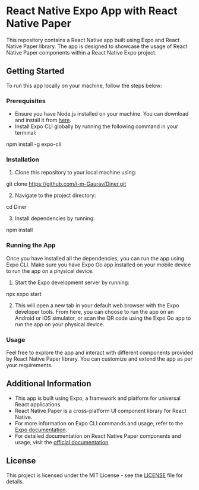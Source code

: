 # React Native Expo App with React Native Paper

This repository contains a React Native app built using Expo and React Native Paper library. The app is designed to showcase the usage of React Native Paper components within a React Native Expo project.

## Getting Started

To run this app locally on your machine, follow the steps below:

### Prerequisites

- Ensure you have Node.js installed on your machine. You can download and install it from [here](https://nodejs.org/).
- Install Expo CLI globally by running the following command in your terminal:

npm install -g expo-cli

### Installation

1. Clone this repository to your local machine using:

git clone https://github.com/i-m-Gaurav/Diner.git

2. Navigate to the project directory:

cd Diner

3. Install dependencies by running:
   
npm install

### Running the App

Once you have installed all the dependencies, you can run the app using Expo CLI. Make sure you have Expo Go app installed on your mobile device to run the app on a physical device.

1. Start the Expo development server by running:

npx expo start

2. This will open a new tab in your default web browser with the Expo developer tools. From here, you can choose to run the app on an Android or iOS simulator, or scan the QR code using the Expo Go app to run the app on your physical device.

### Usage

Feel free to explore the app and interact with different components provided by React Native Paper library. You can customize and extend the app as per your requirements.

## Additional Information

- This app is built using Expo, a framework and platform for universal React applications.
- React Native Paper is a cross-platform UI component library for React Native.
- For more information on Expo CLI commands and usage, refer to the [Expo documentation](https://docs.expo.dev/workflow/expo-cli/).
- For detailed documentation on React Native Paper components and usage, visit the [official documentation](https://callstack.github.io/react-native-paper/).

## License

This project is licensed under the MIT License - see the [LICENSE](LICENSE) file for details.



